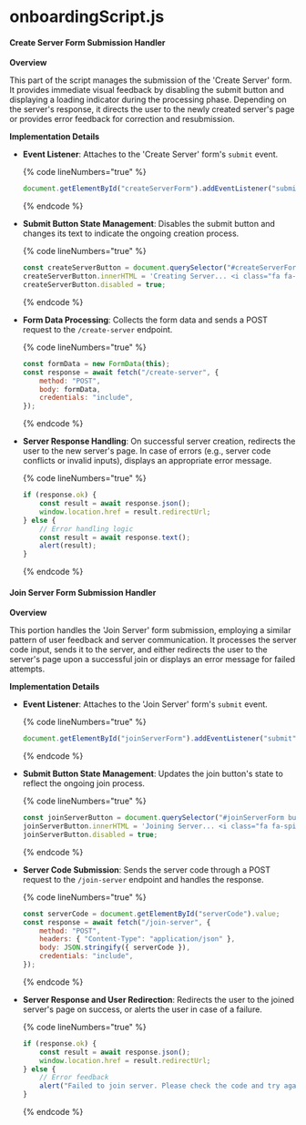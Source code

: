 # onboardingScript.js

#### Create Server Form Submission Handler

**Overview**

This part of the script manages the submission of the 'Create Server' form. It provides immediate visual feedback by disabling the submit button and displaying a loading indicator during the processing phase. Depending on the server's response, it directs the user to the newly created server's page or provides error feedback for correction and resubmission.

**Implementation Details**

*   **Event Listener**: Attaches to the 'Create Server' form's `submit` event.

    {% code lineNumbers="true" %}
    ```javascript
    document.getElementById("createServerForm").addEventListener("submit", async function (event) { ... });
    ```
    {% endcode %}
*   **Submit Button State Management**: Disables the submit button and changes its text to indicate the ongoing creation process.

    {% code lineNumbers="true" %}
    ```javascript
    const createServerButton = document.querySelector("#createServerForm button");
    createServerButton.innerHTML = 'Creating Server... <i class="fa fa-spinner fa-spin"></i>';
    createServerButton.disabled = true;
    ```
    {% endcode %}
*   **Form Data Processing**: Collects the form data and sends a POST request to the `/create-server` endpoint.

    {% code lineNumbers="true" %}
    ```javascript
    const formData = new FormData(this);
    const response = await fetch("/create-server", {
        method: "POST",
        body: formData,
        credentials: "include",
    });
    ```
    {% endcode %}
*   **Server Response Handling**: On successful server creation, redirects the user to the new server's page. In case of errors (e.g., server code conflicts or invalid inputs), displays an appropriate error message.

    {% code lineNumbers="true" %}
    ```javascript
    if (response.ok) {
        const result = await response.json();
        window.location.href = result.redirectUrl;
    } else {
        // Error handling logic
        const result = await response.text();
        alert(result);
    }
    ```
    {% endcode %}

#### Join Server Form Submission Handler

**Overview**

This portion handles the 'Join Server' form submission, employing a similar pattern of user feedback and server communication. It processes the server code input, sends it to the server, and either redirects the user to the server's page upon a successful join or displays an error message for failed attempts.

**Implementation Details**

*   **Event Listener**: Attaches to the 'Join Server' form's `submit` event.

    {% code lineNumbers="true" %}
    ```javascript
    document.getElementById("joinServerForm").addEventListener("submit", async function (event) { ... });
    ```
    {% endcode %}
*   **Submit Button State Management**: Updates the join button's state to reflect the ongoing join process.

    {% code lineNumbers="true" %}
    ```javascript
    const joinServerButton = document.querySelector("#joinServerForm button");
    joinServerButton.innerHTML = 'Joining Server... <i class="fa fa-spinner fa-spin"></i>';
    joinServerButton.disabled = true;
    ```
    {% endcode %}
*   **Server Code Submission**: Sends the server code through a POST request to the `/join-server` endpoint and handles the response.

    {% code lineNumbers="true" %}
    ```javascript
    const serverCode = document.getElementById("serverCode").value;
    const response = await fetch("/join-server", {
        method: "POST",
        headers: { "Content-Type": "application/json" },
        body: JSON.stringify({ serverCode }),
        credentials: "include",
    });
    ```
    {% endcode %}
*   **Server Response and User Redirection**: Redirects the user to the joined server's page on success, or alerts the user in case of a failure.

    {% code lineNumbers="true" %}
    ```javascript
    if (response.ok) {
        const result = await response.json();
        window.location.href = result.redirectUrl;
    } else {
        // Error feedback
        alert("Failed to join server. Please check the code and try again.");
    }
    ```
    {% endcode %}

